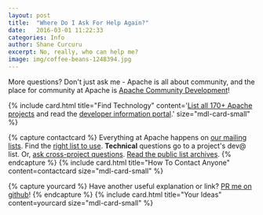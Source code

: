```yaml
---
layout: post
title:  "Where Do I Ask For Help Again?"
date:   2016-03-01 11:22:33
categories: Info
author: Shane Curcuru
excerpt: No, really, who can help me?
image: img/coffee-beans-1248394.jpg
---
```


More questions?  Don't just ask me - Apache is all about community,
and the place for community at Apache is [Apache Community Development](http://community.apache.org/)!

<div class="mdl-grid">

{% include card.html title="Find Technology" content='<a href="https://projects.apache.org/">List all 170+ Apache projects</a> and read the <a href="http://www.apache.org/dev/">developer information portal</a>.' size="mdl-card-small" %}

{% capture contactcard %}
Everything at Apache happens on <a href="http://www.apache.org/foundation/mailinglists.html">our mailing lists</a>.
Find the <a href="http://www.apache.org/dev/contrib-email-tips.html#rightlist">right list to use</a>.
<strong>Technical</strong> questions go to a project's dev@ list. Or, <a href="http://www.apache.org/foundation/contact">ask cross-project questions</a>.
<a href="http://mail-archives.apache.org/mod_mbox/">Read the public list archives</a>.
{% endcapture %}
{% include card.html title="How To Contact Anyone" content=contactcard size="mdl-card-small" %}

{% capture yourcard %}
Have another useful explanation or link? <a href="{{ site.github_forkurl }}">PR me on github</a>!
{% endcapture %}
{% include card.html title="Your Ideas" content=yourcard size="mdl-card-small" %}

</div><!-- first mdl-grid -->

